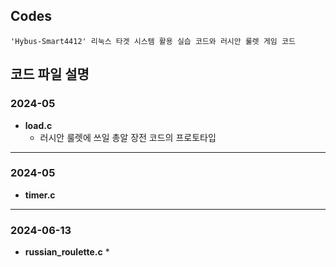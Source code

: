## **Codes**

	'Hybus-Smart4412' 리눅스 타겟 시스템 활용 실습 코드와 러시안 룰렛 게임 코드

## **코드 파일 설명**

### **2024-05**

* **load.c**
	* 러시안 룰렛에 쓰일 총알 장전 코드의 프로토타입
---

### **2024-05**

* **timer.c**

---

### **2024-06-13**

* **russian_roulette.c**
 	* 
